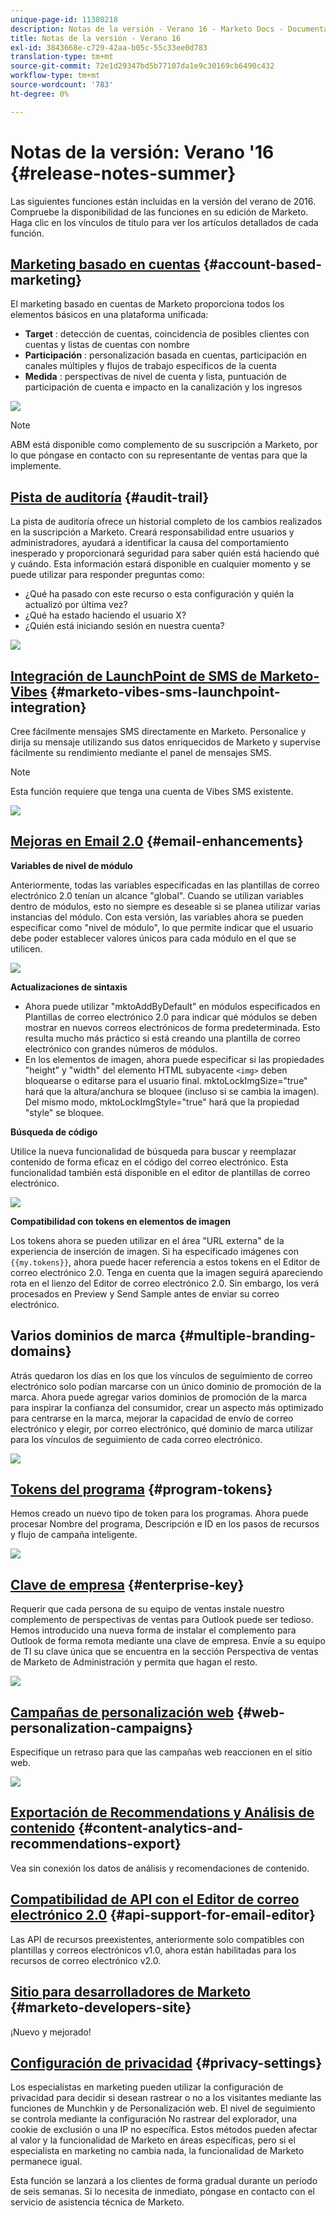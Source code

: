 ```yaml
---
unique-page-id: 11380218
description: Notas de la versión - Verano 16 - Marketo Docs - Documentación del producto
title: Notas de la versión - Verano 16
exl-id: 3843668e-c729-42aa-b05c-55c33ee0d783
translation-type: tm+mt
source-git-commit: 72e1d29347bd5b77107da1e9c30169cb6490c432
workflow-type: tm+mt
source-wordcount: '783'
ht-degree: 0%

---
```


# Notas de la versión: Verano &#39;16 {#release-notes-summer}

Las siguientes funciones están incluidas en la versión del verano de 2016. Compruebe la disponibilidad de las funciones en su edición de Marketo. Haga clic en los vínculos de título para ver los artículos detallados de cada función.

## [Marketing basado en cuentas](https://docs.marketo.com/display/docs/account+based+marketing) {#account-based-marketing}

El marketing basado en cuentas de Marketo proporciona todos los elementos básicos en una plataforma unificada:

* **Target** : detección de cuentas, coincidencia de posibles clientes con cuentas y listas de cuentas con nombre
* **Participación** : personalización basada en cuentas, participación en canales múltiples y flujos de trabajo específicos de la cuenta
* **Medida** : perspectivas de nivel de cuenta y lista, puntuación de participación de cuenta e impacto en la canalización y los ingresos

![](assets/abm-5-acme.png)

>[!NOTE]
>
>ABM está disponible como complemento de su suscripción a Marketo, por lo que póngase en contacto con su representante de ventas para que la implemente.

## [Pista de auditoría](/help/marketo/product-docs/administration/audit-trail/audit-trail-overview.md) {#audit-trail}

La pista de auditoría ofrece un historial completo de los cambios realizados en la suscripción a Marketo. Creará responsabilidad entre usuarios y administradores, ayudará a identificar la causa del comportamiento inesperado y proporcionará seguridad para saber quién está haciendo qué y cuándo. Esta información estará disponible en cualquier momento y se puede utilizar para responder preguntas como:

* ¿Qué ha pasado con este recurso o esta configuración y quién la actualizó por última vez?
* ¿Qué ha estado haciendo el usuario X?
* ¿Quién está iniciando sesión en nuestra cuenta?

![](assets/audit-trail.png)

## [Integración de LaunchPoint de SMS de Marketo-Vibes](/help/marketo/product-docs/mobile-marketing/vibes-sms-messages/create-a-vibes-sms-message.md) {#marketo-vibes-sms-launchpoint-integration}

Cree fácilmente mensajes SMS directamente en Marketo. Personalice y dirija su mensaje utilizando sus datos enriquecidos de Marketo y supervise fácilmente su rendimiento mediante el panel de mensajes SMS.

>[!NOTE]
>
>Esta función requiere que tenga una cuenta de Vibes SMS existente.

![](assets/vibes-sms2.png)

## [Mejoras en Email 2.0](/help/marketo/product-docs/email-marketing/general/email-editor-2/email-editor-v2-0-overview.md) {#email-enhancements}

**Variables de nivel de módulo**

Anteriormente, todas las variables especificadas en las plantillas de correo electrónico 2.0 tenían un alcance &quot;global&quot;. Cuando se utilizan variables dentro de módulos, esto no siempre es deseable si se planea utilizar varias instancias del módulo. Con esta versión, las variables ahora se pueden especificar como &quot;nivel de módulo&quot;, lo que permite indicar que el usuario debe poder establecer valores únicos para cada módulo en el que se utilicen.

![](assets/module-level-variables.png)

**Actualizaciones de sintaxis**

* Ahora puede utilizar &quot;mktoAddByDefault&quot; en módulos especificados en Plantillas de correo electrónico 2.0 para indicar qué módulos se deben mostrar en nuevos correos electrónicos de forma predeterminada. Esto resulta mucho más práctico si está creando una plantilla de correo electrónico con grandes números de módulos.
* En los elementos de imagen, ahora puede especificar si las propiedades &quot;height&quot; y &quot;width&quot; del elemento HTML subyacente `<img>` deben bloquearse o editarse para el usuario final. mktoLockImgSize=&quot;true&quot; hará que la altura/anchura se bloquee (incluso si se cambia la imagen). Del mismo modo, mktoLockImgStyle=&quot;true&quot; hará que la propiedad &quot;style&quot; se bloquee.

**Búsqueda de código**

Utilice la nueva funcionalidad de búsqueda para buscar y reemplazar contenido de forma eficaz en el código del correo electrónico. Esta funcionalidad también está disponible en el editor de plantillas de correo electrónico.

![](assets/2nd-screenshot.png)

**Compatibilidad con tokens en elementos de imagen**

Los tokens ahora se pueden utilizar en el área &quot;URL externa&quot; de la experiencia de inserción de imagen. Si ha especificado imágenes con `{{my.tokens}}`, ahora puede hacer referencia a estos tokens en el Editor de correo electrónico 2.0. Tenga en cuenta que la imagen seguirá apareciendo rota en el lienzo del Editor de correo electrónico 2.0. Sin embargo, los verá procesados en Preview y Send Sample antes de enviar su correo electrónico.

## Varios dominios de marca {#multiple-branding-domains}

Atrás quedaron los días en los que los vínculos de seguimiento de correo electrónico solo podían marcarse con un único dominio de promoción de la marca. Ahora puede agregar varios dominios de promoción de la marca para inspirar la confianza del consumidor, crear un aspecto más optimizado para centrarse en la marca, mejorar la capacidad de envío de correo electrónico y elegir, por correo electrónico, qué dominio de marca utilizar para los vínculos de seguimiento de cada correo electrónico.

![](assets/multiple-branding-domains.png)

## [Tokens del programa](/help/marketo/product-docs/demand-generation/landing-pages/personalizing-landing-pages/tokens-overview.md) {#program-tokens}

Hemos creado un nuevo tipo de token para los programas. Ahora puede procesar Nombre del programa, Descripción e ID en los pasos de recursos y flujo de campaña inteligente.

![](assets/program-tokens.png)

## [Clave de empresa](/help/marketo/product-docs/marketo-sales-insight/msi-outlook-plugin/authorize-the-marketo-outlook-plugin.md) {#enterprise-key}

Requerir que cada persona de su equipo de ventas instale nuestro complemento de perspectivas de ventas para Outlook puede ser tedioso. Hemos introducido una nueva forma de instalar el complemento para Outlook de forma remota mediante una clave de empresa. Envíe a su equipo de TI su clave única que se encuentra en la sección Perspectiva de ventas de Marketo de Administración y permita que hagan el resto.

![](assets/enterprise-key.png)

## [Campañas de personalización web](/help/marketo/product-docs/web-personalization/working-with-web-campaigns/create-a-new-dialog-web-campaign.md) {#web-personalization-campaigns}

Especifique un retraso para que las campañas web reaccionen en el sitio web.

![](assets/dialog-campaign-delay.png)

## [Exportación de Recommendations y Análisis de contenido](/help/marketo/product-docs/web-personalization/understanding-web-personalization/understanding-content-analytics.md) {#content-analytics-and-recommendations-export}

Vea sin conexión los datos de análisis y recomendaciones de contenido.

## [Compatibilidad de API con el Editor de correo electrónico 2.0](https://developers.marketo.com/documentation/asset-api/) {#api-support-for-email-editor}

Las API de recursos preexistentes, anteriormente solo compatibles con plantillas y correos electrónicos v1.0, ahora están habilitadas para los recursos de correo electrónico v2.0.

## [Sitio para desarrolladores de Marketo](https://developers.marketo.com/) {#marketo-developers-site}

¡Nuevo y mejorado!

## [Configuración de privacidad](/help/marketo/product-docs/administration/settings/understanding-privacy-settings.md) {#privacy-settings}

Los especialistas en marketing pueden utilizar la configuración de privacidad para decidir si desean rastrear o no a los visitantes mediante las funciones de Munchkin y de Personalización web. El nivel de seguimiento se controla mediante la configuración No rastrear del explorador, una cookie de exclusión o una IP no específica. Estos métodos pueden afectar al valor y la funcionalidad de Marketo en áreas específicas, pero si el especialista en marketing no cambia nada, la funcionalidad de Marketo permanece igual.

Esta función se lanzará a los clientes de forma gradual durante un periodo de seis semanas. Si lo necesita de inmediato, póngase en contacto con el servicio de asistencia técnica de Marketo.
